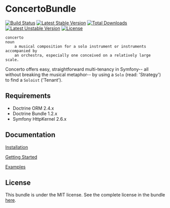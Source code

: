 ConcertoBundle
===
[![Build Status](https://travis-ci.org/groundctrl/concerto-bundle.svg?branch=master)](https://travis-ci.org/groundctrl/concerto-bundle)
[![Latest Stable Version](https://poser.pugx.org/ctrl/concerto-bundle/v/stable.svg)](https://packagist.org/packages/ctrl/concerto-bundle)
[![Total Downloads](https://poser.pugx.org/ctrl/concerto-bundle/downloads.svg)](https://packagist.org/packages/ctrl/concerto-bundle)
[![Latest Unstable Version](https://poser.pugx.org/ctrl/concerto-bundle/v/unstable.svg)](https://packagist.org/packages/ctrl/concerto-bundle) 
[![License](https://poser.pugx.org/ctrl/concerto-bundle/license.svg)](https://packagist.org/packages/ctrl/concerto-bundle)
```
concerto
noun
    a musical composition for a solo instrument or instruments accompanied by 
    an orchestra, especially one conceived on a relatively large scale.
```

Concerto offers easy, straightforward multi-tenancy in Symfony-- all without breaking the musical metaphor-- by using a `Solo` (read: 'Strategy') to find a `Soloist` ('Tenant').

Requirements
---

* Doctrine ORM 2.4.x
* Doctrine Bundle 1.2.x
* Symfony HttpKernel 2.6.x

Documentation
-------------
[Installation](src/Resources/doc/installation.md)

[Getting Started](src/Resources/doc/getting_started.md)

[Examples](src/Resources/doc/cookbook/examples.md)

License
-------

This bundle is under the MIT license. See the complete license in the bundle [here](src/Resources/meta/LICENSE.md).
